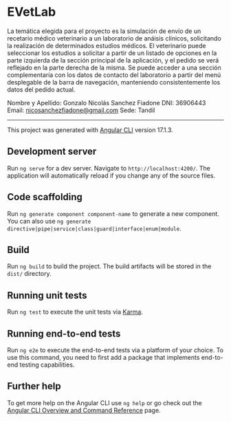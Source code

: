 # EVetLab

La temática elegida para el proyecto es la simulación de envío de un recetario médico veterinario a
un laboratorio de anáisis clínicos, solicitando la realización de determinados estudios médicos. El veterinario puede seleccionar los estudios a solicitar a partir de un listado de opciones en la parte izquierda de la sección principal de la aplicación, y el pedido se verá reflejado en la parte derecha de la misma. Se puede acceder a una sección complementaria con los datos de contacto del laboratorio a partir del menú desplegable de la barra de navegación, manteniendo consistentemente los
datos del pedido actual.

Nombre y Apellido: Gonzalo Nicolás Sanchez Fiadone
DNI: 36906443
Email: nicosanchezfiadone@gmail.com
Sede: Tandil

-----------------------------------------------------------------------------------------------------

This project was generated with [Angular CLI](https://github.com/angular/angular-cli) version 17.1.3.

## Development server

Run `ng serve` for a dev server. Navigate to `http://localhost:4200/`. The application will automatically reload if you change any of the source files.

## Code scaffolding

Run `ng generate component component-name` to generate a new component. You can also use `ng generate directive|pipe|service|class|guard|interface|enum|module`.

## Build

Run `ng build` to build the project. The build artifacts will be stored in the `dist/` directory.

## Running unit tests

Run `ng test` to execute the unit tests via [Karma](https://karma-runner.github.io).

## Running end-to-end tests

Run `ng e2e` to execute the end-to-end tests via a platform of your choice. To use this command, you need to first add a package that implements end-to-end testing capabilities.

## Further help

To get more help on the Angular CLI use `ng help` or go check out the [Angular CLI Overview and Command Reference](https://angular.io/cli) page.
